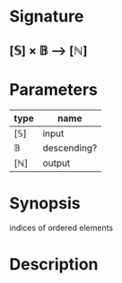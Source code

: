# Signature
## [𝕊] × 𝔹 ⟶ [ℕ]

# Parameters

| type | name |
|------|------|
|[𝕊]|input|
|𝔹|descending?|
|[ℕ]|output|

# Synopsis
indices of ordered elements

# Description
